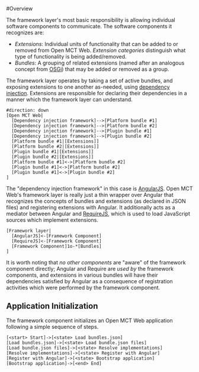 #Overview

The framework layer's most basic responsibility is allowing individual
software components to communicate. The software components it recognizes
are:

* _Extensions_: Individual units of functionality that can be added to
  or removed from Open MCT Web. _Extension categories_ distinguish what
  type of functionality is being added/removed.
* _Bundles_: A grouping of related extensions
  (named after an analogous concept from [OSGi](http://www.osgi.org/))
  that may be added or removed as a group.

The framework layer operates by taking a set of active bundles, and
exposing extensions to one another as-needed, using
[dependency injection](https://en.wikipedia.org/wiki/Dependency_injection).
Extensions are responsible for declaring their dependencies in a
manner which the framework layer can understand.

```nomnoml
#direction: down
[Open MCT Web|
  [Dependency injection framework]-->[Platform bundle #1]
  [Dependency injection framework]-->[Platform bundle #2]
  [Dependency injection framework]-->[Plugin bundle #1]
  [Dependency injection framework]-->[Plugin bundle #2]
  [Platform bundle #1|[Extensions]]
  [Platform bundle #2|[Extensions]]
  [Plugin bundle #1|[Extensions]]
  [Plugin bundle #2|[Extensions]]
  [Platform bundle #1]<->[Platform bundle #2]
  [Plugin bundle #1]<->[Platform bundle #2]
  [Plugin bundle #1]<->[Plugin bundle #2]
]
```

The "dependency injection framework" in this case is
[AngularJS](https://angularjs.org/). Open MCT Web's framework layer
is really just a thin wrapper over Angular that recognizes the
concepts of bundles and extensions (as declared in JSON files) and
registering extensions with Angular. It additionally acts as a
mediator between Angular and [RequireJS](http://requirejs.org/),
which is used to load JavaScript sources which implement
extensions.

```nomnoml
[Framework layer|
  [AngularJS]<-[Framework Component]
  [RequireJS]<-[Framework Component]
  [Framework Component]1o-*[Bundles]
]
```

It is worth noting that _no other components_ are "aware" of the
framework component directly; Angular and Require are _used by_ the
framework components, and extensions in various bundles will have
their dependencies satisfied by Angular as a consequence of registration
activities which were performed by the framework component.


## Application Initialization

The framework component initializes an Open MCT Web application following
a simple sequence of steps.

```nomnoml
[<start> Start]->[<state> Load bundles.json]
[Load bundles.json]->[<state> Load bundle.json files]
[Load bundle.json files]->[<state> Resolve implementations]
[Resolve implementations]->[<state> Register with Angular]
[Register with Angular]->[<state> Bootstrap application]
[Bootstrap application]->[<end> End]
```
